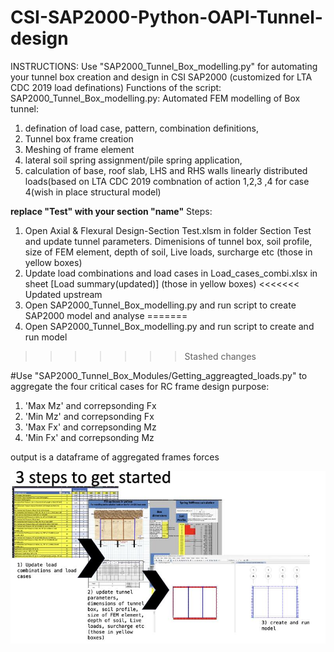 # CSI-SAP2000-Python-OAPI-Tunnel-design
INSTRUCTIONS:
Use "SAP2000_Tunnel_Box_modelling.py" for automating your tunnel box creation and design in CSI SAP2000 (customized for LTA CDC 2019 load definations)
Functions of the script:
SAP2000_Tunnel_Box_modelling.py: 
Automated FEM modelling of Box tunnel:
1) defination of load case, pattern, combination definitions,
2) Tunnel box frame creation
3) Meshing of frame element
4) lateral soil spring assignment/pile spring application,
5) calculation of base, roof slab, LHS and RHS walls linearly distributed loads(based on LTA CDC 2019 combnation of action 1,2,3 ,4 for case 4(wish in place structural model)

**replace "Test" with your section "name"**
Steps:
1) Open Axial & Flexural Design-Section Test.xlsm in folder Section Test and update tunnel parameters. Dimenisions of tunnel box, soil profile, size of FEM element,  depth of soil, Live loads, surcharge etc (those in yellow boxes)
2) Update load combinations and load cases in Load_cases_combi.xlsx in sheet [Load summary(updated)] (those in yellow boxes)
<<<<<<< Updated upstream
3) Open SAP2000_Tunnel_Box_modelling.py and run script to create SAP2000 model and analyse
=======
3) Open SAP2000_Tunnel_Box_modelling.py and run script to create and run model
>>>>>>> Stashed changes


#Use "SAP2000_Tunnel_Box_Modules/Getting_aggreagted_loads.py" to aggregate the four critical cases for RC frame design purpose:
1) 'Max Mz' and correpsonding Fx
2) 'Min Mz' and correpsonding Fx
3) 'Max Fx' and correpsonding Mz
4) 'Min Fx' and correpsonding Mz

 output is a dataframe of aggregated frames forces


![alt text](1694856378451.jpeg)
